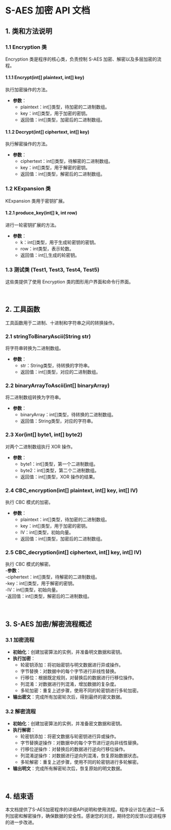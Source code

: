 # S-AES 加密 API 文档

## 1. 类和方法说明  
### 1.1 Encryption 类  
Encryption 类是程序的核心类，负责控制 S-AES 加密、解密以及多层加密的流程。  

#### 1.1.1 Encrypt(int[] plaintext, int[] key)   
执行加密操作的方法。     
- **参数**：  
  - plaintext：int[]类型，待加密的二进制数组。  
  - key：int[]类型，用于加密的密钥。
  - 返回值：int[]类型，加密后的二进制数组。 

#### 1.1.2 Decrypt(int[] ciphertext, int[] key)   
执行解密操作的方法。 
- **参数**：  
  - ciphertext：int[]类型，待解密的二进制数组。  
  - key：int[]类型，用于解密的密钥。  
  - 返回值：int[]类型，解密后的二进制数组。  

### 1.2 KExpansion 类  
KExpansion 类用于密钥扩展。 

#### 1.2.1 produce_key(int[] k, int row)  
进行一轮密钥扩展的方法。  
- **参数**：    
  - k：int[]类型，用于生成轮密钥的密钥。
  - row：int类型，表示轮数。
  - 返回值：int[],生成的轮密钥。

### 1.3 测试类 (Test1, Test3, Test4, Test5)  
这些类提供了使用 Encryption 类的图形用户界面和命令行界面。

 
<br>

## 2. 工具函数  
工具函数用于二进制、十进制和字符串之间的转换操作。

### 2.1 stringToBinaryAscii(String str)  
将字符串转换为二进制数组。  
- **参数**：    
  - str：String类型，待转换的字符串。  
  - 返回值：int[]类型，对应的二进制数组。  

### 2.2 binaryArrayToAscii(int[] binaryArray)  
将二进制数组转换为字符串。  
- **参数**：   
  - binaryArray：int[]类型，待转换的二进制数组。
  - 返回值：String类型，对应的字符串。

### 2.3 Xor(int[] byte1, int[] byte2)
对两个二进制数组执行 XOR 操作。  
- **参数**：  
  - byte1：int[]类型，第一个二进制数组。  
  - byte2：int[]类型，第二个二进制数组。  
  - 返回值：int[]类型，XOR 操作的结果。  

### 2.4 CBC_encryption(int[] plaintext, int[] key, int[] IV)  
执行 CBC 模式的加密。  
- **参数**：  
  - plaintext：int[]类型，待加密的二进制数组。  
  - key：int[]类型，用于加密的密钥。  
  - IV：int[]类型，初始向量。    
  - 返回值：int[]类型，加密后的二进制数组。      

### 2.5 CBC_decryption(int[] ciphertext, int[] key, int[] IV)  
执行 CBC 模式的解密。  
-**参数**：    
 -ciphertext：int[]类型，待解密的二进制数组。  
 -key：int[]类型，用于解密的密钥。  
 -IV：int[]类型，初始向量。  
 -返回值：int[]类型，解密后的二进制数组。  

<br>

## 3. S-AES 加密/解密流程概述  
### 3.1 加密流程
- **初始化**：创建加密算法的实例，并准备明文数据和密钥。
- **执行加密**：  
  - 轮密钥添加：将初始密钥与明文数据进行异或操作。  
  - 字节替换：对数据中的每个字节进行非线性替换。 
  - 行移位：根据既定规则，对替换后的数据进行行移位操作。  
  - 列混淆：对数据进行列混淆，增加数据的复杂度。  
  - 多轮加密：重复上述步骤，使用不同的轮密钥进行多轮加密。  
- **输出密文**：完成所有加密轮次后，得到最终的密文数据。  
### 3.2 解密流程  
- **初始化**：创建加密算法的实例，并准备密文数据和密钥。  
- **执行解密**：  
  - 轮密钥添加：将密文数据与轮密钥进行异或操作。  
  - 字节替换逆操作：对数据中的每个字节进行逆向非线性替换。  
  - 行移位逆操作：对替换后的数据进行逆向行移位操作。  
  - 列混淆逆操作：对数据进行逆向列混淆，恢复原始数据状态。  
  - 多轮解密：重复上述步骤，使用不同的轮密钥进行多轮解密。  
- **输出明文**：完成所有解密轮次后，恢复原始的明文数据。

<br>

## 4. 结束语  
本文档提供了S-AES加密程序的详细API说明和使用流程。程序设计旨在通过一系列加密和解密操作，确保数据的安全性。感谢您的浏览，期待您的反馈以促进程序的进一步改进。

